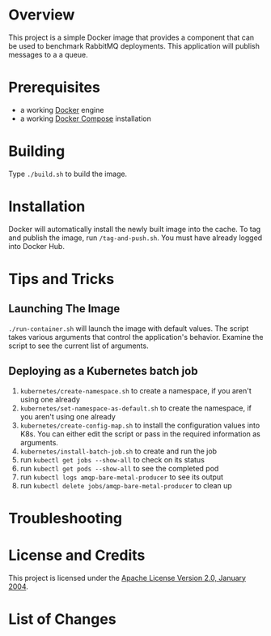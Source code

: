 # Overview
This project is a simple Docker image that provides a component that can be used to benchmark RabbitMQ deployments.
This application will publish messages to a a queue.

# Prerequisites
* a working [Docker](http://docker.io) engine
* a working [Docker Compose](http://docker.io) installation

# Building
Type `./build.sh` to build the image.

# Installation
Docker will automatically install the newly built image into the cache.
To tag and publish the image, run `/tag-and-push.sh`.  You must have already
logged into Docker Hub.

# Tips and Tricks

## Launching The Image

`./run-container.sh` will launch the image with default values.  The script takes various arguments that control the
application's behavior.  Examine the script to see the current list of arguments.

## Deploying as a Kubernetes batch job

1. `kubernetes/create-namespace.sh` to create a namespace, if you aren't using one already
1. `kubernetes/set-namespace-as-default.sh` to create the namespace, if you aren't using one already
1. `kubernetes/create-config-map.sh` to install the configuration values into K8s.  You can either edit the script or
pass in the required information as arguments.
1. `kubernetes/install-batch-job.sh` to create and run the job
1. run `kubectl get jobs --show-all` to check on its status
1. run `kubectl get pods --show-all` to see the completed pod
1. run `kubectl logs amqp-bare-metal-producer` to see its output
1. run `kubectl delete jobs/amqp-bare-metal-producer` to clean up

# Troubleshooting

# License and Credits
This project is licensed under the [Apache License Version 2.0, January 2004](http://www.apache.org/licenses/).

# List of Changes
